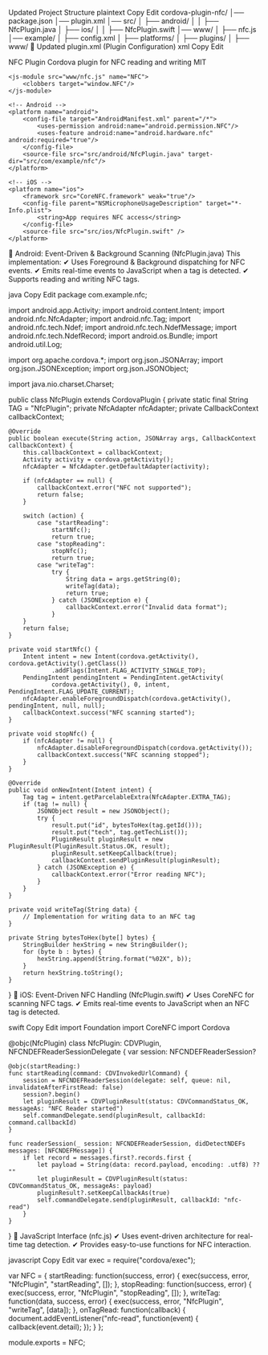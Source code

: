 Updated Project Structure
plaintext
Copy
Edit
cordova-plugin-nfc/
│── package.json
│── plugin.xml
│── src/
│   ├── android/
│   │   ├── NfcPlugin.java
│   ├── ios/
│   │   ├── NfcPlugin.swift
│── www/
│   ├── nfc.js
│── example/
│   ├── config.xml
│   ├── platforms/
│   ├── plugins/
│   ├── www/
🔧 Updated plugin.xml (Plugin Configuration)
xml
Copy
Edit
<?xml version="1.0" encoding="UTF-8"?>
<plugin id="cordova-plugin-nfc" version="1.1.0" xmlns="http://apache.org/cordova/ns/plugins/1.0">
    <name>NFC Plugin</name>
    <description>Cordova plugin for NFC reading and writing</description>
    <license>MIT</license>
    
    <js-module src="www/nfc.js" name="NFC">
        <clobbers target="window.NFC"/>
    </js-module>

    <!-- Android -->
    <platform name="android">
        <config-file target="AndroidManifest.xml" parent="/*">
            <uses-permission android:name="android.permission.NFC"/>
            <uses-feature android:name="android.hardware.nfc" android:required="true"/>
        </config-file>
        <source-file src="src/android/NfcPlugin.java" target-dir="src/com/example/nfc"/>
    </platform>

    <!-- iOS -->
    <platform name="ios">
        <framework src="CoreNFC.framework" weak="true"/>
        <config-file parent="NSMicrophoneUsageDescription" target="*-Info.plist">
            <string>App requires NFC access</string>
        </config-file>
        <source-file src="src/ios/NfcPlugin.swift" />
    </platform>
</plugin>
🤖 Android: Event-Driven & Background Scanning (NfcPlugin.java)
This implementation: ✔ Uses Foreground & Background dispatching for NFC events.
✔ Emits real-time events to JavaScript when a tag is detected.
✔ Supports reading and writing NFC tags.

java
Copy
Edit
package com.example.nfc;

import android.app.Activity;
import android.content.Intent;
import android.nfc.NfcAdapter;
import android.nfc.Tag;
import android.nfc.tech.Ndef;
import android.nfc.tech.NdefMessage;
import android.nfc.tech.NdefRecord;
import android.os.Bundle;
import android.util.Log;

import org.apache.cordova.*;
import org.json.JSONArray;
import org.json.JSONException;
import org.json.JSONObject;

import java.nio.charset.Charset;

public class NfcPlugin extends CordovaPlugin {
    private static final String TAG = "NfcPlugin";
    private NfcAdapter nfcAdapter;
    private CallbackContext callbackContext;

    @Override
    public boolean execute(String action, JSONArray args, CallbackContext callbackContext) {
        this.callbackContext = callbackContext;
        Activity activity = cordova.getActivity();
        nfcAdapter = NfcAdapter.getDefaultAdapter(activity);

        if (nfcAdapter == null) {
            callbackContext.error("NFC not supported");
            return false;
        }

        switch (action) {
            case "startReading":
                startNfc();
                return true;
            case "stopReading":
                stopNfc();
                return true;
            case "writeTag":
                try {
                    String data = args.getString(0);
                    writeTag(data);
                    return true;
                } catch (JSONException e) {
                    callbackContext.error("Invalid data format");
                }
        }
        return false;
    }

    private void startNfc() {
        Intent intent = new Intent(cordova.getActivity(), cordova.getActivity().getClass())
                .addFlags(Intent.FLAG_ACTIVITY_SINGLE_TOP);
        PendingIntent pendingIntent = PendingIntent.getActivity(
                cordova.getActivity(), 0, intent, PendingIntent.FLAG_UPDATE_CURRENT);
        nfcAdapter.enableForegroundDispatch(cordova.getActivity(), pendingIntent, null, null);
        callbackContext.success("NFC scanning started");
    }

    private void stopNfc() {
        if (nfcAdapter != null) {
            nfcAdapter.disableForegroundDispatch(cordova.getActivity());
            callbackContext.success("NFC scanning stopped");
        }
    }

    @Override
    public void onNewIntent(Intent intent) {
        Tag tag = intent.getParcelableExtra(NfcAdapter.EXTRA_TAG);
        if (tag != null) {
            JSONObject result = new JSONObject();
            try {
                result.put("id", bytesToHex(tag.getId()));
                result.put("tech", tag.getTechList());
                PluginResult pluginResult = new PluginResult(PluginResult.Status.OK, result);
                pluginResult.setKeepCallback(true);
                callbackContext.sendPluginResult(pluginResult);
            } catch (JSONException e) {
                callbackContext.error("Error reading NFC");
            }
        }
    }

    private void writeTag(String data) {
        // Implementation for writing data to an NFC tag
    }

    private String bytesToHex(byte[] bytes) {
        StringBuilder hexString = new StringBuilder();
        for (byte b : bytes) {
            hexString.append(String.format("%02X", b));
        }
        return hexString.toString();
    }
}
🍏 iOS: Event-Driven NFC Handling (NfcPlugin.swift)
✔ Uses CoreNFC for scanning NFC tags.
✔ Emits real-time events to JavaScript when an NFC tag is detected.

swift
Copy
Edit
import Foundation
import CoreNFC
import Cordova

@objc(NfcPlugin)
class NfcPlugin: CDVPlugin, NFCNDEFReaderSessionDelegate {
    var session: NFCNDEFReaderSession?

    @objc(startReading:)
    func startReading(command: CDVInvokedUrlCommand) {
        session = NFCNDEFReaderSession(delegate: self, queue: nil, invalidateAfterFirstRead: false)
        session?.begin()
        let pluginResult = CDVPluginResult(status: CDVCommandStatus_OK, messageAs: "NFC Reader started")
        self.commandDelegate.send(pluginResult, callbackId: command.callbackId)
    }

    func readerSession(_ session: NFCNDEFReaderSession, didDetectNDEFs messages: [NFCNDEFMessage]) {
        if let record = messages.first?.records.first {
            let payload = String(data: record.payload, encoding: .utf8) ?? ""
            let pluginResult = CDVPluginResult(status: CDVCommandStatus_OK, messageAs: payload)
            pluginResult?.setKeepCallbackAs(true)
            self.commandDelegate.send(pluginResult, callbackId: "nfc-read")
        }
    }
}
📜 JavaScript Interface (nfc.js)
✔ Uses event-driven architecture for real-time tag detection.
✔ Provides easy-to-use functions for NFC interaction.

javascript
Copy
Edit
var exec = require("cordova/exec");

var NFC = {
    startReading: function(success, error) {
        exec(success, error, "NfcPlugin", "startReading", []);
    },
    stopReading: function(success, error) {
        exec(success, error, "NfcPlugin", "stopReading", []);
    },
    writeTag: function(data, success, error) {
        exec(success, error, "NfcPlugin", "writeTag", [data]);
    },
    onTagRead: function(callback) {
        document.addEventListener("nfc-read", function(event) {
            callback(event.detail);
        });
    }
};

module.exports = NFC;